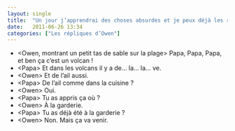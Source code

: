 ```yaml
---
layout: single
title:  "Un jour j’apprendrai des choses absurdes et je peux déjà les réciter"
date:   2011-06-26 13:34
categories: ["Les répliques d’Owen"]
---
```


-   \<Owen, montrant un petit tas de sable sur la plage\> Papa, Papa, Papa, et ben ça c’est un volcan !
-   \<Papa\> Et dans les volcans il y a de… la… la… ve.
-   \<Owen\> Et de l’ail aussi.
-   \<Papa\> De l’ail comme dans la cuisine ?
-   \<Owen\> Oui.
-   \<Papa\> Tu as appris ça où ?
-   \<Owen\> À la garderie.
-   \<Papa\> Tu as déjà été à la garderie ?
-   \<Owen\> Non. Mais ça va venir.

